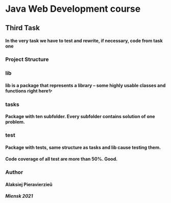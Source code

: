 # Java Web Development course

## Third Task

#### In the very task we have to test and rewrite, if necessary, code from task one 

### Project Structure

### lib
#### lib is a package that represents a library – some highly usable classes and functions right here✨

### tasks
#### Package with ten subfolder. Every subfolder contains solution of one problem.

### test
#### Package with tests, same structure as tasks and lib cause testing them.
#### Code coverage of all test are more than 50%. Good.

### Author
#### Alaksiej Pieravierzieǔ 
##### _Miensk 2021_
